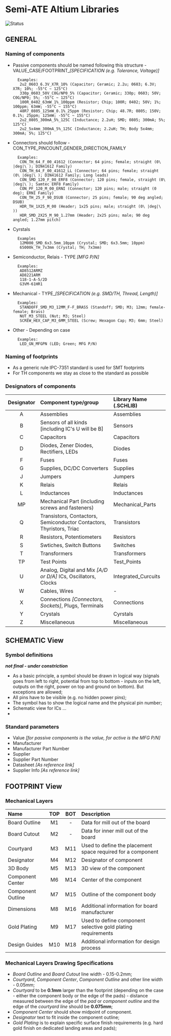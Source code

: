 # Semi-ATE Altium Libraries

![Status](https://img.shields.io/badge/Status-Alpha%20(under%20construction)-red)

## GENERAL

### Naming of components

- Passive components should be named following this structure - VALUE_CASE/FOOTPRINT_*[SPECIFICATION (e.g. Tolerance, Voltage)]*

        Examples:
		 2u2_0603_6.3V_X7R_10% (Capacitor; Ceramic; 2.2u; 0603; 6.3V; X7R; 10%; -55°C ~ 125°C)
		 330p_0603_50V_C0G/NP0_5% (Capacitor; Ceramic; 330p; 0603; 50V; C0G/NP0; 5%; -55°C ~ 125°C)
		 100R_0402_63mW_1%_100ppm (Resistor; Chip; 100R; 0402; 50V; 1%; 100ppm; 63mW; -55°C ~ 155°C)
		 48R7_0805_125mW_0.1%_25ppm (Resistor; Chip; 48.7R; 0805; 150V; 0.1%; 25ppm; 125mW; -55°C ~ 155°C)
		 2u2_0805_300mA_5%_125C (Inductance; 2.2uH; SMD; 0805; 300mA; 5%; 125°C)
		 2u2_5x4mm_300mA_5%_125C (Inductance; 2.2uH; TH; Body 5x4mm; 300mA; 5%; 125°C)
        
- Connectors should follow - CON_TYPE_PINCOUNT_GENDER_DIRECTION_FAMILY

	    Examples:
	     CON_TH_64_F_00_41612 (Connector; 64 pins; female; straight (0\ |deg|\ ); DIN41612 Family)
	     CON_TH_64_F_00_41612_LL (Connector; 64 pins; female; straight (0\ |deg|\ ); DIN41612 Family; Long leads)
	     CON_SMD_120_F_00_ERF8 (Connector; 120 pins; female, straight (0\ |deg|\ ); Samtec ERF8 Family)
	     CON_PF_120_M_00_ERNI (Connector; 120 pins; male; straight (0 deg); ERNI Family)
	     CON_TH_25_F_90_DSUB (Connector; 25 pins; female; 90 deg angled; DSUB)
		 HDR_TH_1X25_M_00 (Header; 1x25 pins; male; straight (0\ |deg|\ ))
		 HDR_SMD_2X25_M_90_1.27mm (Header; 2x25 pins; male; 90 deg angled; 1.27mm pitch)

- Cyrstals

		Examples
		 12M000_SMD_6x3.5mm_10ppm (Crystal; SMD; 6x3.5mm; 10ppm)
		 65000k_TH_7x3mm (Crystal; TH; 7x3mm)
		
- Semiconductor, Relais - TYPE *[MFG P/N]*

	    Examples:
         AD8512ARMZ
         AD8221ARM
         118-1-A-5/2D
         G3VM-61HR1
		 
- Mechanical - TYPE_*[SPECIFICATION (e.g. SMD/TH, Thread, Length)]*

	    Examples:
         STANDOFF_SMD_M3_12MM_F-F_BRASS (Standoff; SMD; M3; 12mm; female-female; Brass)
		 NUT_M3_STEEL (Nut; M3; Steel)
		 SCREW_HEX_CAP_M3_6MM_STEEL (Screw; Hexagon Cap; M3; 6mm; Steel)

- Other - Depending on case
	    
	    Examples:
         LED_GN_MFGPN (LED; Green; MFG P/N)

### Naming of footprints

- As a generic rule IPC-7351 standard is used for SMT footprints
- For TH components we stay as close to the standard as possible

### Designators of components

| Designator | Component type/group | Library Name (.SCHLIB)|
|:---:|:---|:---|
|A|Assemblies|Assemblies|
|B|Sensors of all kinds [including IC's U will be B]|Sensors|
|C|Capacitors|Capacitors|
|D|Diodes, Zener Diodes, Rectifiers, LEDs|Diodes|
|F|Fuses|Fuses|
|G|Supplies, DC/DC Converters|Supplies|
|J|Jumpers|Jumpers|
|K|Relais|Relais|
|L|Inductances|Inductances|
|MP|Mechanical Part (including screws and fasteners)|Mechanical_Parts|
|Q|Transistors, Contactors, Semiconductor Contactors, Thyristors, Triac|Transistors|
|R|Resistors, Potentiometers|Resistors|
|S|Swtiches, Switch Buttons|Switches|
|T|Transformers|Transformers|
|TP|Test Points|Test_Points|
|U|Analog, Digital and Mix *[A/D or D/A]* ICs, Oscillators, Clocks|Integrated_Curcuits|
|W|Cables, Wires|-|
|X|Connections *[Connectors, Sockets]*, Plugs, Terminals|Connections|
|Y|Crystals|Cyrstals|
|Z|Miscellaneous|Miscellaneous|

## SCHEMATIC View

### Symbol definitions

***not final - under constriction***

- As a basic principle, a symbol should be drawn in logical way (signals goes from left to right, potential from top to bottom - inputs on the left, outputs on the right, power on top and ground on bottom). But exceptions are allowed;
- All pins have to be visible (e.g. no hidden power pins);
- The symbol has to show the logical name and the physical pin number;
- Schematic view for ICs ...
- 


### Standard parameters

- Value *[for passive components is the value, for active is the MFG P/N]*
- Manufacturer
- Manufacturer Part Number
- Supplier
- Supplier Part Number
- Datasheet *[As reference link]*
- Supplier Info *[As reference link]*

## FOOTPRINT View

### Mechanical Layers

| Name | TOP | BOT | Description |
|:---------|:---:|:---:|:---------|
| Board Outline | M1 | - | Data for mill out of the board |
| Board Cutout | M2 | - | Data for inner mill out of the board |
| Courtyard | M3 | M11 | Used to define the placement space required for a component |
| Designator | M4 | M12 | Designator of component |
| 3D Body | M5 | M13 | 3D view of the component |
| Component Center | M6 | M14 | Center of the component |
| Component Outline | M7 | M15 | Outline of the component body |
| Dimensions | M8 | M16 | Additional information for board manufacturer |
| Gold Plating | M9 | M17 | Used to define component selective gold plating requirements |
| Design Guides | M10 | M18 | Additional information for design process |

### Mechanical Layers Drawing Specifications

- *Board Outline* and *Board Cutout* line width - 0.15-0.2mm;
- *Courtyard*, *Component Center*, *Component Outline* and other line width - 0.05mm;
- *Courtyard* to be **0.1mm** larger than the footprint (depending on the case - either the component body or the edge of the pads) - distance measured between the edge of the *pad* or *component outline* and the edge of the *courtyard line* should be **0.075mm**;
- *Component Center* should show midpoint of component.
- *Designator* text to fit inside the component outline;
- *Gold Plating* is to explain specific surface finish requirements (e.g. hard gold finish on dedicated landing areas and pads);